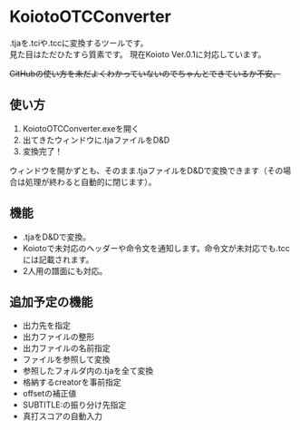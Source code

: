 # KoiotoOTCConverter
.tjaを.tciや.tccに変換するツールです。  
見た目はただひたすら質素です。
現在Koioto Ver.0.1に対応しています。  

~~GitHubの使い方を未だよくわかっていないのでちゃんとできているか不安。~~

## 使い方
1. KoiotoOTCConverter.exeを開く
2. 出てきたウィンドウに.tjaファイルをD&D
3. 変換完了！

ウィンドウを開かずとも、そのまま.tjaファイルをD&Dで変換できます（その場合は処理が終わると自動的に閉じます）。

## 機能
- .tjaをD&Dで変換。
- Koiotoで未対応のヘッダーや命令文を通知します。命令文が未対応でも.tccには記載されます。
- 2人用の譜面にも対応。

## 追加予定の機能
- 出力先を指定
- 出力ファイルの整形
- 出力ファイルの名前指定
- ファイルを参照して変換
- 参照したフォルダ内の.tjaを全て変換
- 格納するcreatorを事前指定
- offsetの補正値
- SUBTITLE:の振り分け先指定
- 真打スコアの自動入力
